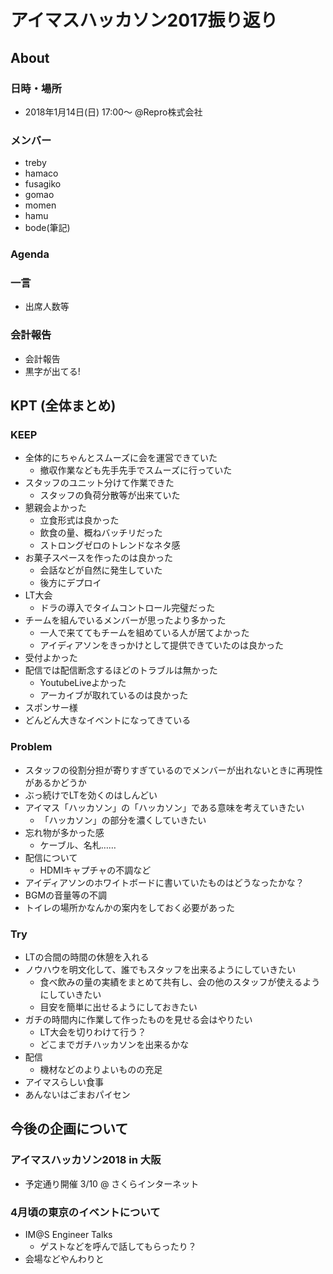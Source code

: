 # アイマスハッカソン2017振り返り

## About
### 日時・場所
- 2018年1月14日(日) 17:00〜 @Repro株式会社

### メンバー
- treby
- hamaco
- fusagiko
- gomao
- momen
- hamu
- bode(筆記)

### Agenda

### 一言
- 出席人数等

### 会計報告
- 会計報告
- 黒字が出てる!

## KPT (全体まとめ)
### KEEP
- 全体的にちゃんとスムーズに会を運営できていた
  - 撤収作業なども先手先手でスムーズに行っていた
- スタッフのユニット分けて作業できた
  - スタッフの負荷分散等が出来ていた
- 懇親会よかった
  - 立食形式は良かった
  - 飲食の量、概ねバッチリだった
  - ストロングゼロのトレンドなネタ感
- お菓子スペースを作ったのは良かった
  - 会話などが自然に発生していた
  - 後方にデプロイ
- LT大会
  - ドラの導入でタイムコントロール完璧だった
- チームを組んでいるメンバーが思ったより多かった
  - 一人で来ててもチームを組めている人が居てよかった
  - アイディアソンをきっかけとして提供できていたのは良かった
- 受付よかった
- 配信では配信断念するほどのトラブルは無かった
  - YoutubeLiveよかった
  - アーカイブが取れているのは良かった
- スポンサー様
- どんどん大きなイベントになってきている

### Problem
- スタッフの役割分担が寄りすぎているのでメンバーが出れないときに再現性があるかどうか
- ぶっ続けでLTを効くのはしんどい
- アイマス「ハッカソン」の「ハッカソン」である意味を考えていきたい
  - 「ハッカソン」の部分を濃くしていきたい
- 忘れ物が多かった感
  - ケーブル、名札……
- 配信について
  - HDMIキャプチャの不調など
- アイディアソンのホワイトボードに書いていたものはどうなったかな？
- BGMの音量等の不調
- トイレの場所かなんかの案内をしておく必要があった

### Try
- LTの合間の時間の休憩を入れる
- ノウハウを明文化して、誰でもスタッフを出来るようにしていきたい
  - 食べ飲みの量の実績をまとめて共有し、会の他のスタッフが使えるようにしていきたい
  - 目安を簡単に出せるようにしておきたい
- ガチの時間内に作業して作ったものを見せる会はやりたい
  - LT大会を切りわけて行う？
  - どこまでガチハッカソンを出来るかな
- 配信
  - 機材などのよりよいものの充足
- アイマスらしい食事
- あんないはごまおパイセン

## 今後の企画について

### アイマスハッカソン2018 in 大阪
- 予定通り開催 3/10 @ さくらインターネット

### 4月頃の東京のイベントについて
- IM@S Engineer Talks
  - ゲストなどを呼んで話してもらったり？
- 会場などやんわりと

